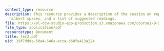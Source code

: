 ```yaml
---
content_type: resource
description: This resource provides a description of the session on reproducing kernel
  hilbert spaces, and a list of suggested readings.
file: https://ol-ocw-studio-app-production.s3.amazonaws.com/courses/9-520-statistical-learning-theory-and-applications-spring-2006/19f7ddde5da4646aeccab68fe413a224_lec3.pdf
file_type: application/pdf
resourcetype: Document
title: lec3.pdf
uid: 19f7ddde-5da4-646a-ecca-b68fe413a224
---
```

